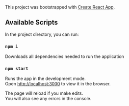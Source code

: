 This project was bootstrapped with [Create React App](https://github.com/facebook/create-react-app).

## Available Scripts

In the project directory, you can run:

### `npm i`
Downloads all dependencies needed to run the application<br>

### `npm start`
Runs the app in the development mode.<br>
Open [http://localhost:3000](http://localhost:3000) to view it in the browser.

The page will reload if you make edits.<br>
You will also see any errors in the console.
